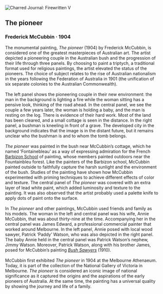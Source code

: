 <div class="artwork-of-the-day">
  <div class="container">
    <div class="img-wrapper">
      <img
        src="https://uploads6.wikiart.org/images/frederick-mccubbin/the-pioneer-1904.jpg!Large.jpg"
        alt="Charred Journal: Firewritten V" />
    </div>
    <div class="artwork-detail">
      <div class="artwork-origin"> 
        <h2 class="artwork-name">The pioneer</h2>
        <h3 class="artist">
          Frederick McCubbin
                    ·  1904
        </h3>
      </div>
      <p class="description">
        <span class="artwork-description-text ng-binding" ng-bind-html="viewModel.ArtworkOfTheDay.Description | unsafe">The monumental painting, <i>The pioneer</i> (1904) by Frederick McCubbin, is considered one of the greatest masterpieces of Australian art. The artist depicted a pioneering couple in the Australian bush and the progression of their life through three panels. By choosing to paint a triptych, a traditional format used for religious paintings, the artist elevated the status of the pioneers. The choice of subject relates to the rise of Australian nationalism in the years following the Federation of Australia in 1901 (the unification of six separate colonies to the Australian Commonwealth).<br><br>The left panel shows the pioneering couple in their new environment: the man in the background is lighting a fire while the woman sitting has a pensive look, thinking of the road ahead. In the central panel, we see the couple a few years later, the woman is holding a baby, and the man is resting on the log. There is evidence of their hard work. Most of the land has been cleared, and a small cottage is seen in the distance. In the right panel, a bushman is kneeling in front of a grave. The developed city in the background indicates that the image is in the distant future, but it remains unclear who the bushman is and to whom the tomb belongs.<br><br><i>The pioneer</i> was painted in the bush near McCubbin’s cottage, which he named ‘Fontainebleau’ as a way of expressing admiration for the French <a target="_blank" href="https://www.wikiart.org/en/artists-by-painting-school/barbizon-school">Barbizon School</a> of painting, whose members painted outdoors near the Fountainbleu forest. Like the painters of the Barbizon school, McCubbin painted outside to faithfully capture the harsh sunlight and the environment of the bush. Studies of the painting have shown how McCubbin experimented with priming techniques to achieve different effects of color and texture. The central panel of <i>The pioneer</i> was covered with an extra layer of lead white paint, which added luminosity and texture to the painting. It was also observed that the artist probably used a palette knife to apply dots of paint onto the surface.<br><br>In <i>The pioneer</i> and other paintings, McCubbin used friends and family as his models. The woman in the left and central panel was his wife, Annie McCubbin, that was about thirty-nine at the time. Accompanying her in the central panel was James Edward, a professional commercial painter that worked around Melbourne. In the left panel, Annie posed with local wood sawyer, Patrick ‘Paddy’ Watson, who was also depicted in the right panel. The baby Annie held in the central panel was Patrick Watson’s nephew, Jimmy Watson. Moreover, Patrick Watson, along with his brother James, posed for McCubbin’s painting <a target="_blank" href="https://www.wikiart.org/en/frederick-mccubbin/bush-sawyers-1910"><i>Bush Sawyers</i></a> (1910). <br><br>McCubbin first exhibited <i>The pioneer</i> in 1904 at the Melbourne Athenaeum. Today, it is part of the collection of the National Gallery of Victoria in Melbourne. <i>The pioneer</i> is considered an iconic image of national significance as it captured the origins and the aspirations of the early pioneers of Australia.  At the same time, the painting has a universal quality by showing the journey and life of a family.</span>
                        <div class="text-shadow-container" ng-show="showShadow" style=""></div>
      </p>
    </div>
  </div>

</div>
